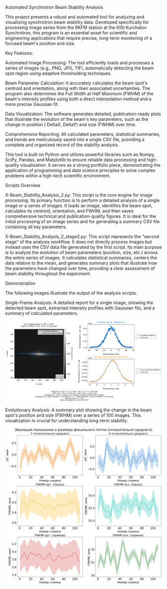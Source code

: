 Automated Synchrotron Beam Stability Analysis

This project presents a robust and automated tool for analyzing and visualizing synchrotron beam stability data. Developed specifically for processing image series from the RKFM station at the KISI Kurchatov Synchrotron, this program is an essential asset for scientific and engineering applications that require precise, long-term monitoring of a focused beam's position and size.

Key Features:

Automated Image Processing: The tool efficiently loads and processes a series of images (e.g., PNG, JPG, TIF), automatically detecting the beam spot region using adaptive thresholding techniques.

Beam Parameter Calculation: It accurately calculates the beam spot's centroid and orientation, along with their associated uncertainties. The program also determines the Full Width at Half Maximum (FWHM) of the beam's intensity profiles using both a direct interpolation method and a more precise Gaussian fit.

Data Visualization: The software generates detailed, publication-ready plots that illustrate the evolution of the beam's key parameters, such as the change in position (
DeltaX,
DeltaY) and size (FWHM) over time.

Comprehensive Reporting: All calculated parameters, statistical summaries, and trends are meticulously saved into a single CSV file, providing a complete and organized record of the stability analysis.

This tool is built on Python and utilizes powerful libraries such as Numpy, SciPy, Pandas, and Matplotlib to ensure reliable data processing and high-quality visualization. It serves as a strong portfolio piece, demonstrating the application of programming and data science principles to solve complex problems within a high-tech scientific environment.

Scripts Overview

X-Beam_Stability_Analysis_2.py: This script is the core engine for image processing. Its primary function is to perform a detailed analysis of a single image or a series of images. It loads an image, identifies the beam spot, calculates its centroid, orientation, and FWHM, and then saves comprehensive technical and publication-quality figures. It is ideal for the initial processing of an image series and for generating a summary CSV file containing all key parameters.

X-Beam_Stability_Analysis_2_stage2.py: This script represents the "second stage" of the analysis workflow. It does not directly process images but instead uses the CSV data file generated by the first script. Its main purpose is to analyze the evolution of beam parameters (position, size, etc.) across the entire series of images. It calculates statistical summaries, centers the data relative to the mean, and generates summary plots that illustrate how the parameters have changed over time, providing a clear assessment of beam stability throughout the experiment.

Demonstration

The following images illustrate the output of the analysis scripts.

Single-Frame Analysis: A detailed report for a single image, showing the detected beam spot, extracted intensity profiles with Gaussian fits, and a summary of calculated parameters.

![stage1_sample](stage1_sample.png)

Evolutionary Analysis: A summary plot showing the change in the beam spot's position and size (FWHM) over a series of 100 images. This visualization is crucial for understanding long-term stability.

![stage2_sample](stage2_sample.png)
